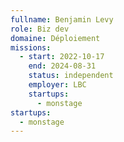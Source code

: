 ```yaml
---
fullname: Benjamin Levy
role: Biz dev
domaine: Déploiement
missions:
  - start: 2022-10-17
    end: 2024-08-31
    status: independent
    employer: LBC
    startups:
      - monstage
startups:
  - monstage
---
```

